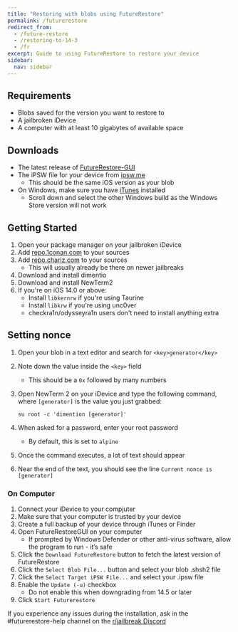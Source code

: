 ```yaml
---
title: "Restoring with blobs using FutureRestore"
permalink: /futurerestore
redirect_from:
  - /future-restore
  - /restoring-to-14-3
  - /fr
excerpt: Guide to using FutureRestore to restore your device 
sidebar:
  nav: sidebar
---
```


## Requirements

- Blobs saved for the version you want to restore to
- A jailbroken iDevice
- A computer with at least 10 gigabytes of available space

## Downloads

- The latest release of [FutureRestore-GUI](https://github.com/CoocooFroggy/FutureRestore-GUI/releases)
- The iPSW file for your device from [ipsw.me](https://ipsw.me/)
  - This should be the same iOS version as your blob
- On Windows, make sure you have [iTunes](https://www.apple.com/itunes/) installed
  - Scroll down and select the other Windows build as the Windows Store version will not work

## Getting Started

1. Open your package manager on your jailbroken iDevice
1. Add [repo.1conan.com](https://repo.1conan.com) to your sources
1. Add [repo.chariz.com](https://repo.chariz.com) to your sources
    - This will usually already be there on newer jailbreaks
1. Download and install dimentio
1. Download and install NewTerm2
1. If you're on iOS 14.0 or above:
    - Install `libkernrw` if you're using Taurine
    - Install `libkrw` if you're using unc0ver
    - checkra1n/odysseyra1n users don't need to install anything extra

## Setting nonce

1. Open your blob in a text editor and search for `<key>generator</key>`
1. Note down the value inside the `<key>` field
    - This should be a `0x` followed by many numbers
1. Open NewTerm 2 on your iDevice and type the following command, where `[generator]` is the value you just grabbed:

    `su root -c 'dimention [generator]'`
    
1. When asked for a password, enter your root password
    - By default, this is set to `alpine`
1. Once the command executes, a lot of text should appear
1. Near the end of the text, you should see the line `Current nonce is [generator]`
 
### On Computer 
1. Connect your iDevice to your compjuter
1. Make sure that your computer is trusted by your device
1. Create a full backup of your device through iTunes or Finder
1. Open FutureRestoreGUI on your computer
    - If prompted by Windows Defender or other anti-virus software, allow the program to run - it’s safe
1. Click the `Download FutureRestore` button to fetch the latest version of FutureRestore
1. Click the `Select Blob File...` button and select your blob .shsh2 file
1. Click the `Select Target iPSW File...` and select your .ipsw file
1. Enable the `Update (-u)` checkbox
    - Do not enable this when downgrading from 14.5 or later
1. Click `Start Futurerestore`

If you experience any issues during the installation, ask in the #futurerestore-help channel on the [r/jailbreak Discord](https://discord.gg/9apvC4C3CC)
